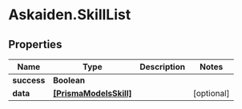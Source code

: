 # Askaiden.SkillList

## Properties
Name | Type | Description | Notes
------------ | ------------- | ------------- | -------------
**success** | **Boolean** |  | 
**data** | [**[PrismaModelsSkill]**](PrismaModelsSkill.md) |  | [optional] 
